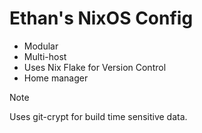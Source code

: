 # Ethan's NixOS Config

- Modular
- Multi-host
- Uses Nix Flake for Version Control
- Home manager

> [!NOTE]
> Uses git-crypt for build time sensitive data.
